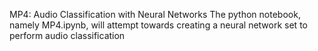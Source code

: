 MP4: Audio Classification with Neural Networks
The python notebook, namely MP4.ipynb, will attempt towards creating a neural network set to perform audio classification 
